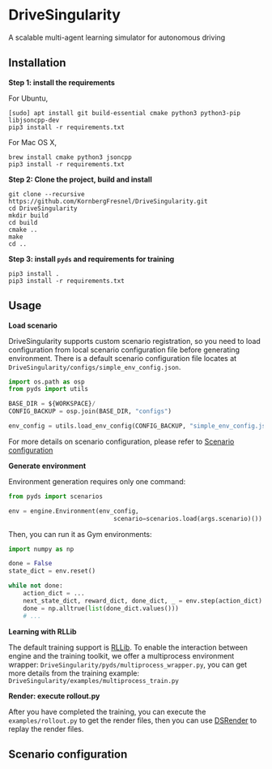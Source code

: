 # DriveSingularity
A scalable multi-agent learning simulator for autonomous driving

## Installation

**Step 1: install the requirements**

For Ubuntu,
```shell script
[sudo] apt install git build-essential cmake python3 python3-pip libjsoncpp-dev
pip3 install -r requirements.txt
```

For Mac OS X,
```shell script
brew install cmake python3 jsoncpp
pip3 install -r requirements.txt
```

**Step 2: Clone the project, build and install**

```shell script
git clone --recursive https://github.com/KornbergFresnel/DriveSingularity.git
cd DriveSingularity
mkdir build
cd build
cmake ..
make
cd ..
```
**Step 3: install `pyds` and requirements for training**

```shell script
pip3 install .
pip3 install -r requirements.txt
```

## Usage

**Load scenario**

DriveSingularity supports custom scenario registration, so you need to load configuration from local scenario configuration file before generating environment. There is a default scenario configuration file locates at `DriveSingularity/configs/simple_env_config.json`.

```python
import os.path as osp
from pyds import utils

BASE_DIR = ${WORKSPACE}/
CONFIG_BACKUP = osp.join(BASE_DIR, "configs")

env_config = utils.load_env_config(CONFIG_BACKUP, "simple_env_config.json")
```

For more details on scenario configuration, please refer to [Scenario configuration](#)


**Generate environment**

Environment generation requires only one command:

```python
from pyds import scenarios

env = engine.Environment(env_config,
                             scenario=scenarios.load(args.scenario)())
```

Then, you can run it as Gym environments:

```python
import numpy as np

done = False
state_dict = env.reset()

while not done:
    action_dict = ...
    next_state_dict, reward_dict, done_dict, _ = env.step(action_dict)
    done = np.alltrue(list(done_dict.values()))
    # ...
```

**Learning with RLLib**

The default training support is [RLLib](https://ray.readthedocs.io/en/latest/rllib.html). To enable the interaction between engine and the training toolkit, we offer a multiprocess environment wrapper: `DriveSingularity/pyds/multiprocess_wrapper.py`, you can get more details from the training example: `DriveSingularity/examples/multiprocess_train.py`

**Render: execute rollout.py**

After you have completed the training, you can execute the `examples/rollout.py` to get the render files, then you can use [DSRender](https://github.com/kornbergfresnel/DSRender) to replay the render files.

## Scenario configuration


